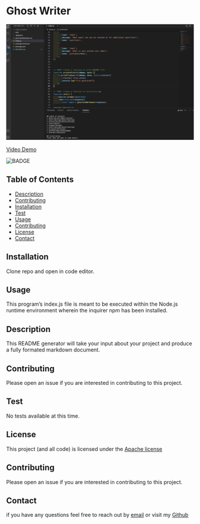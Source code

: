# Ghost Writer

![Ghost Writer](./GhostWriter.png)

[Video Demo](https://youtu.be/gLppZr5VgYQ)

![BADGE](https://img.shields.io/badge/license-MIT-blue.svg)

## Table of Contents

- [Description](#description)
- [Contributing](#contributing)
- [Installation](#installation)
- [Test](#test)
- [Usage](#usage)
- [Contributing](#contributing)
- [License](#license)
- [Contact](#contact)

## Installation

Clone repo and open in code editor.

## Usage

This program’s index.js file is meant to be executed within the Node.js runtime environment wherein the inquirer npm has been installed.

## Description

This README generator will take your input about your project and produce a fully formated markdown document.

## Contributing

Please open an issue if you are interested in contributing to this project.

## Test

No tests available at this time.

## License

This project (and all code) is licensed under the [Apache license](https://opensource.org/licenses/Apache-2.0)

## Contributing

Please open an issue if you are interested in contributing to this project.

## Contact

if you have any questions feel free to reach out by [email](mailto:sissyhanks@yahoo.com) or visit my [Github](https://github.com/sissyhanks)

